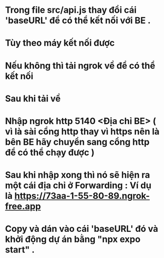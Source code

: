 # Trong file src/api.js thay đổi cái 'baseURL' để có thể kết nối với BE .
# Tùy theo máy kết nối được 
# Nếu không thì tải ngrok về để có thể kết nối
# Sau khi tải về 
# Nhập ngrok http 5140 <Địa chỉ BE> ( vì là sài cổng http thay vì https nên là bên BE hãy chuyển sang cổng http để có thể chạy được )
# Sau khi nhập xong thì nó sẽ hiện ra một cái địa chỉ ở Forwarding : Ví dụ là <https://73aa-1-55-80-89.ngrok-free.app>
# Copy và dán vào cái 'baseURL' đó và khởi động dự án bằng "npx expo start" .
